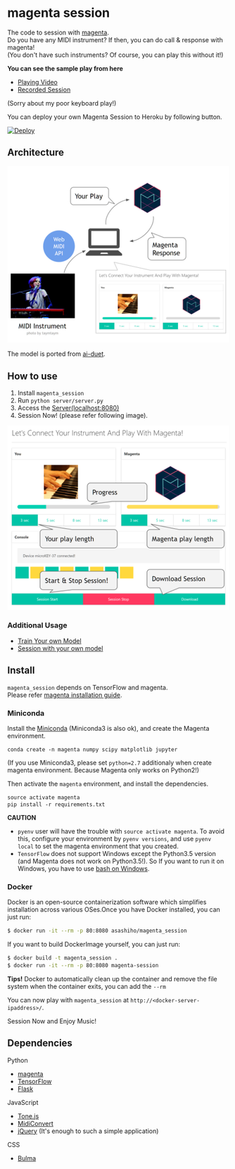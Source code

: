 # magenta session

The code to session with [magenta](https://github.com/tensorflow/magenta).  
Do you have any MIDI instrument? If then, you can do call & response with magenta!  
(You don't have such instruments? Of course, you can play this without it!)

**You can see the sample play from here**

* [Playing Video](https://youtu.be/owOI2CMavoE)
* [Recorded Session](https://soundcloud.com/icoxfog417/magenta-sessioned-track)

(Sorry about my poor keyboard play!)

You can deploy your own Magenta Session to Heroku by following button.

[![Deploy](https://www.herokucdn.com/deploy/button.svg)](https://heroku.com/deploy)

## Architecture

![architecture.PNG](./docs/architecture.PNG)

The model is ported from [ai-duet](https://github.com/googlecreativelab/aiexperiments-ai-duet).

## How to use

1. Install `magenta_session`
2. Run `python server/server.py`
3. Access the [Server(localhost:8080)](http://localhost:8080)
4. Session Now! (please refer following image).

![gui.PNG](./docs/gui.PNG)

### Additional Usage

* [Train Your own Model](https://github.com/icoxfog417/magenta_session/tree/master/scripts)
* [Session with your own model](https://github.com/icoxfog417/magenta_session/tree/master/server)

## Install 

`magenta_session` depends on TensorFlow and magenta.  
Please refer [magenta installation guide](https://github.com/tensorflow/magenta#installation).

### Miniconda

Install the [Miniconda](https://conda.io/miniconda.html) (Miniconda3 is also ok), and create the Magenta environment.

```
conda create -n magenta numpy scipy matplotlib jupyter 
```

(If you use Miniconda3, please set `python=2.7` additionaly when create magenta environment. Because Magenta only works on Python2!)

Then activate the `magenta` environment, and install the dependencies.

```
source activate magenta
pip install -r requirements.txt
```

**CAUTION**

* `pyenv` user will have the trouble with `source activate magenta`. To avoid this, configure your environment by `pyenv versions`, and use `pyenv local` to set the magenta environment that you created.
* `TensorFlow` does not support Windows except the Python3.5 version (and Magenta does not work on Python3.5!). So If you want to run it on Windows, you have to use [bash on Windows](https://msdn.microsoft.com/en-us/commandline/wsl/install_guide).


### Docker

Docker is an open-source containerization software which simplifies installation across various OSes.Once you have Docker installed, you can just run:

```bash
$ docker run -it --rm -p 80:8080 asashiho/magenta_session
```

If you want to build DockerImage yourself, you can just run:

```bash
$ docker build -t magenta_session .
$ docker run -it --rm -p 80:8080 magenta-session
```
**Tips!** Docker to automatically clean up the container and remove the file system when the container exits, you can add the `--rm`

You can now play with `magenta_session` at `http://<docker-server-ipaddress>/`.

Session Now and Enjoy Music!

## Dependencies

Python

* [magenta](https://github.com/tensorflow/magenta)
* [TensorFlow](https://github.com/tensorflow/tensorflow)
* [Flask](https://github.com/pallets/flask)

JavaScript

* [Tone.js](https://github.com/Tonejs/Tone.js)
* [MidiConvert](https://github.com/Tonejs/MidiConvert)
* [jQuery](https://github.com/jquery/jquery) (It's enough to such a simple application)

CSS

* [Bulma](http://bulma.io/)
